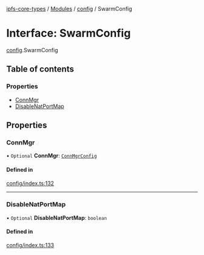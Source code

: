 [ipfs-core-types](../README.md) / [Modules](../modules.md) / [config](../modules/config.md) / SwarmConfig

# Interface: SwarmConfig

[config](../modules/config.md).SwarmConfig

## Table of contents

### Properties

- [ConnMgr](config.SwarmConfig.md#connmgr)
- [DisableNatPortMap](config.SwarmConfig.md#disablenatportmap)

## Properties

### ConnMgr

• `Optional` **ConnMgr**: [`ConnMgrConfig`](config.ConnMgrConfig.md)

#### Defined in

[config/index.ts:132](https://github.com/ipfs/js-ipfs/blob/1655368d/packages/ipfs-core-types/src/config/index.ts#L132)

___

### DisableNatPortMap

• `Optional` **DisableNatPortMap**: `boolean`

#### Defined in

[config/index.ts:133](https://github.com/ipfs/js-ipfs/blob/1655368d/packages/ipfs-core-types/src/config/index.ts#L133)
